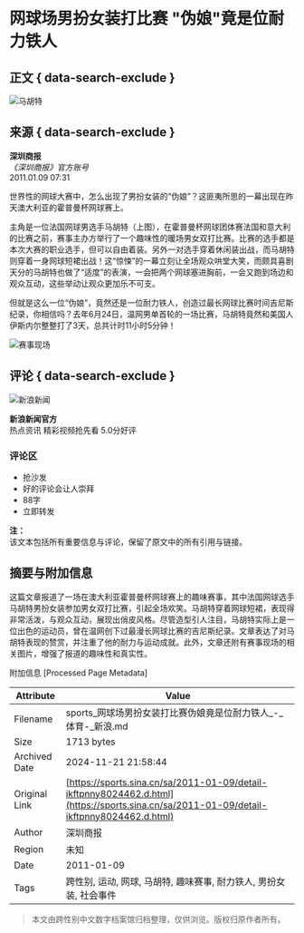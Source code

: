 # 网球场男扮女装打比赛 "伪娘"竟是位耐力铁人

## 正文 { data-search-exclude }


![马胡特](https://n.sinaimg.cn/sinakd10200/360/w180h180/20221209/17e4-dd3371690574e45819e75525acf4607c.jpg)

## 来源 { data-search-exclude }

**深圳商报**  
*《深圳商报》官方账号*  
2011.01.09 07:31

世界性的网球大赛中，怎么出现了男扮女装的“伪娘”？这匪夷所思的一幕出现在昨天澳大利亚的霍普曼杯网球赛上。

主角是一位法国网球男选手马胡特（上图），在霍普曼杯网球团体赛法国和意大利的比赛之前，赛事主办方举行了一个趣味性的暖场男女双打比赛。比赛的选手都是本次大赛的职业选手，但可以自由着装。另外一对选手穿着休闲装出战，而马胡特则穿着一身网球短裙出战！这“惊悚”的一幕立刻让全场观众哄堂大笑，而颇具喜剧天分的马胡特也做了“适度”的表演，一会把两个网球塞进胸前，一会又跑到场边和观众互动，这些举动让观众更加乐不可支。

但就是这么一位“伪娘”，竟然还是一位耐力铁人，创造过最长网球比赛时间吉尼斯纪录，你相信吗？去年6月24日，温网男单首轮的一场比赛，马胡特竟然和美国人伊斯内尔整整打了3天，总共计时11小时5分钟！

![赛事现场](https://n.sinaimg.cn/default/2fb77759/20151125/320X320.png)

## 评论 { data-search-exclude }

![新浪新闻](https://n.sinaimg.cn/default/80905340/20200331/sinalogo.png)

**新浪新闻官方**  
热点资讯 精彩视频抢先看 5.0分好评

### 评论区

- 抢沙发
- 好的评论会让人崇拜
- 88字
- 立即转发

**注：**  
该文本包括所有重要信息与评论，保留了原文中的所有引用与链接。

## 摘要与附加信息

<!-- tcd_abstract -->
这篇文章报道了一场在澳大利亚霍普曼杯网球赛上的趣味赛事，其中法国网球选手马胡特男扮女装参加男女双打比赛，引起全场欢笑。马胡特穿着网球短裙，表现得非常活泼，与观众互动，展现出俏皮风格。尽管造型引人注目，马胡特实际上是一位出色的运动员，曾在温网创下过最漫长网球比赛的吉尼斯纪录。文章表达了对马胡特表现的赞赏，并注重了他的耐力与运动成就。此外，文章还附有赛事现场的相关图片，增强了报道的趣味性和真实性。
<!-- tcd_abstract_end -->

附加信息 [Processed Page Metadata]

| Attribute       | Value                                  |
|-----------------|----------------------------------------|
| Filename        | sports_网球场男扮女装打比赛伪娘竟是位耐力铁人_-_体育-_新浪.md                             |
| Size            | 1713 bytes                           |
| Archived Date   | 2024-11-21 21:58:44                             |
| Original Link   | [https://sports.sina.cn/sa/2011-01-09/detail-ikftpnny8024462.d.html](https://sports.sina.cn/sa/2011-01-09/detail-ikftpnny8024462.d.html)                       |
| Author          | 深圳商报                               |
| Region          | 未知                               |
| Date            | 2011-01-09                                 |
| Tags            | 跨性别, 运动, 网球, 马胡特, 趣味赛事, 耐力铁人, 男扮女装, 社会事件                                 |
>
> 本文由跨性别中文数字档案馆归档整理，仅供浏览。版权归原作者所有。
>